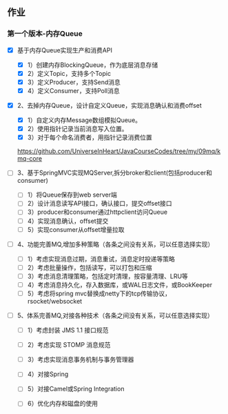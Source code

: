 ## 作业
### 第一个版本-内存Queue
- [x] 基于内存Queue实现生产和消费API

  - [x] 1）创建内存BlockingQueue，作为底层消息存储
  - [x] 2）定义Topic，支持多个Topic
  - [x] 3）定义Producer，支持Send消息
  - [x] 4）定义Consumer，支持Poll消息

- [x] 2、去掉内存Queue，设计自定义Queue，实现消息确认和消费offset 

  - [x] 1）自定义内存Message数组模拟Queue。 
  - [x] 2）使用指针记录当前消息写入位置。 
  - [x] 3）对于每个命名消费者，用指针记录消费位置
  
  https://github.com/UniverseInHeart/JavaCourseCodes/tree/my/09mq/kmq-core

- [ ] 3、基于SpringMVC实现MQServer,拆分broker和client(包括producer和consumer) 

  - [ ] 1）将Queue保存到web server端 
  - [ ] 2）设计消息读写API接口，确认接口，提交offset接口 
  - [ ] 3）producer和consumer通过httpclient访问Queue 
  - [ ] 4）实现消息确认，offset提交 
  - [ ] 5）实现consumer从offset增量拉取

- [ ] 4、功能完善MQ,增加多种策略（各条之间没有关系，可以任意选择实现）

  - [ ] 1）考虑实现消息过期，消息重试，消息定时投递等策略 
  - [ ] 2）考虑批量操作，包括读写，可以打包和压缩 
  - [ ] 3）考虑消息清理策略，包括定时清理，按容量清理、LRU等 
  - [ ] 4）考虑消息持久化，存入数据库，或WAL日志文件，或BookKeeper 
  - [ ] 5）考虑将spring mvc替换成netty下的tcp传输协议，rsocket/websocket

- [ ] 5、体系完善MQ,对接各种技术（各条之间没有关系，可以任意选择实现） 

  - [ ] 1）考虑封装 JMS 1.1 接口规范 
  - [ ] 2）考虑实现 STOMP 消息规范 
  - [ ] 3）考虑实现消息事务机制与事务管理器 
  - [ ] 4）对接Spring 
  - [ ] 5）对接Camel或Spring Integration 
  - [ ] 6）优化内存和磁盘的使用

  
